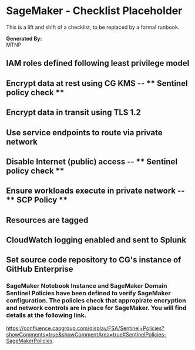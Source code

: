 # SageMaker - Checklist Placeholder
This is a lift and shift of a checklist, to be replaced by a formal runbook.

**Generated By:**  
MTNP

## IAM roles defined following least privilege model
## Encrypt data at rest using CG KMS -- ** Sentinel policy check **
## Encrypt data in transit using TLS 1.2
## Use service endpoints to route via private network
## Disable Internet (public) access -- ** Sentinel policy check **
## Ensure workloads execute in private network -- ** SCP Policy **
## Resources are tagged
## CloudWatch logging enabled and sent to Splunk
## Set source code repository to CG's instance of GitHub Enterprise

### SageMaker Notebook Instance and SageMaker Domain Sentinel Policies have been defined to verify SageMaker configuration.  The policies check that appropirate encryption and network controls are in place for SageMaker.  You will find details at the following link.
  https://confluence.capgroup.com/display/FSA/Sentinel+Policies?showComments=true&showCommentArea=true#SentinelPolicies-SageMakerPolicies.
